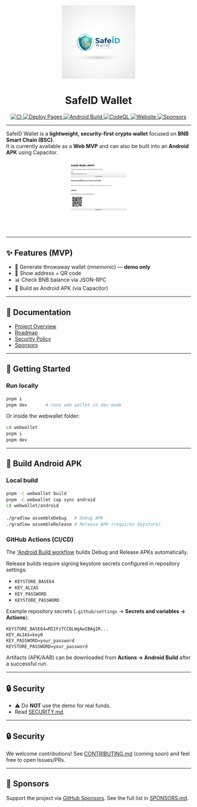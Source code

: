 <p align="center">
  <img src="./docs/assets/safeid-logo.png" alt="SafeID Wallet Logo" width="200"/>
</p>

<h1 align="center">SafeID Wallet</h1>

<p align="center">
  <a href="https://github.com/EndiHariadi43/safeid-wallet/actions/workflows/ci.yml">
    <img src="https://github.com/EndiHariadi43/safeid-wallet/actions/workflows/ci.yml/badge.svg?branch=main" alt="CI">
  </a>
  <a href="https://github.com/EndiHariadi43/safeid-wallet/actions/workflows/deploy.yml">
    <img src="https://github.com/EndiHariadi43/safeid-wallet/actions/workflows/deploy.yml/badge.svg?branch=main" alt="Deploy Pages">
  </a>
  <a href="https://github.com/EndiHariadi43/safeid-wallet/actions/workflows/android.yml">
    <img src="https://github.com/EndiHariadi43/safeid-wallet/actions/workflows/android.yml/badge.svg?branch=main" alt="Android Build">
  </a>
  <a href="https://github.com/EndiHariadi43/safeid-wallet/actions/workflows/codeql.yml">
    <img src="https://github.com/EndiHariadi43/safeid-wallet/actions/workflows/codeql.yml/badge.svg?branch=main" alt="CodeQL">
  </a>
  <a href="https://endihariadi43.github.io/safeid-wallet/">
    <img src="https://img.shields.io/website?up_message=online&url=https%3A%2F%2Fendihariadi43.github.io%2Fsafeid-wallet%2F" alt="Website">
  </a>
  <a href="https://github.com/sponsors/EndiHariadi43">
    <img src="https://img.shields.io/github/sponsors/EndiHariadi43?label=Sponsors&logo=github-sponsors" alt="Sponsors">
  </a>
</p>

---

SafeID Wallet is a **lightweight, security-first crypto wallet** focused on **BNB Smart Chain (BSC)**.  
It is currently available as a **Web MVP** and can also be built into an **Android APK** using Capacitor.

<p align="center">
  <img src="./docs/assets/demo-screenshot.png" alt="Demo Screenshot" width="400">
</p>

---

## ✨ Features (MVP)
- 🔑 Generate throwaway wallet (mnemonic) — **demo only**  
- 📮 Show address + QR code  
- 📊 Check BNB balance via JSON-RPC  
- 📱 Build as Android APK (via Capacitor)  

---

## 📖 Documentation
- [Project Overview](./docs/overview.md)  
- [Roadmap](./ROADMAP.md)  
- [Security Policy](./SECURITY.md)  
- [Sponsors](./SPONSORS.md)  

---

## 🚀 Getting Started

### Run locally
```bash
pnpm i
pnpm dev       # runs web wallet in dev mode

```

Or inside the webwallet folder:

```bash
cd webwallet
pnpm i
pnpm dev

```
---

## 📱 Build Android APK

### Local build
```bash
pnpm -C webwallet build
pnpm -C webwallet cap sync android
cd webwallet/android

./gradlew assembleDebug   # Debug APK
./gradlew assembleRelease # Release APK (requires keystore)

```

### GitHub Actions (CI/CD)
The ['Android Build workflow](.github/workflows/android.yml) builds Debug and Release APKs automatically.

Release builds require signing keystore secrets configured in repository settings:

  - `KEYSTORE_BASE64`  
  - `KEY_ALIAS`  
  - `KEY_PASSWORD`  
  - `KEYSTORE_PASSWORD`  

Example repository secrets (`.github/settings` → **Secrets and variables → Actions**):

```env
KEYSTORE_BASE64=MIIFzTCCBLWgAwIBAgIR...
KEY_ALIAS=key0
KEY_PASSWORD=your_password
KEYSTORE_PASSWORD=your_password

```

Artifacts (APK/AAB) can be downloaded from **Actions → Android Build** after a successful run.  

---

## 🔒 Security
- ⚠️ Do **NOT** use the demo for real funds.  
- Read [SECURITY.md](./SECURITY.md).

---

## 🔒 Security
We welcome contributions!
See [CONTRIBUTING.md](./CONTRIBUTING.md) (coming soon) and feel free to open Issues/PRs.

---

## 💖 Sponsors
Support the project via [GitHub Sponsors](https://github.com/sponsors/EndiHariadi43).
See the full list in [SPONSORS.md](./SPONSORS.md).
